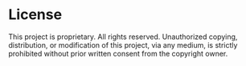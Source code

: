 # License

This project is proprietary. All rights reserved. Unauthorized copying, distribution, or modification of this project, via any medium, is strictly prohibited without prior written consent from the copyright owner.
